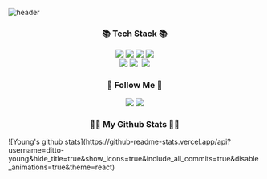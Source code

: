 ![header](https://capsule-render.vercel.app/api?type=waving&height=200&text=HI!%20YOUNGS!&fontAlign=70&fontAlignY=35&color=gradient)

<h3 align="center">📚 Tech Stack 📚</h3> <p align="center"> 
<img src="https://img.shields.io/badge/html5-E34F26?style=for-the-badge&logo=html5&logoColor=white">
<img src="https://img.shields.io/badge/css-1572B6?style=for-the-badge&logo=css3&logoColor=white">
<img src="https://img.shields.io/badge/SASS-hotpink.svg?style=for-the-badge&logo=SASS&logoColor=white">
<img src="https://img.shields.io/badge/bootstrap-7952B3?style=for-the-badge&logo=bootstrap&logoColor=white">
<br>
<img src="https://img.shields.io/badge/javascript-F7DF1E?style=for-the-badge&logo=javascript&logoColor=black">
<img src="https://img.shields.io/badge/react-61DAFB?style=for-the-badge&logo=react&logoColor=black">&nbsp
<img src="https://img.shields.io/badge/redux-%23593d88.svg?style=for-the-badge&logo=redux&logoColor=white"> <br>
</p>

<h3 align="center">🌈 Follow Me 🌈</h3>
<p align="center"> 
<img src="https://img.shields.io/badge/Notion-%23000000.svg?style=for-the-badge&logo=notion&logoColor=white">
<a href="https://cold-lantern-825.notion.site/8939d82e569f4a2facec8e2c858e36e2"></a>
</img>
<img  src="https://img.shields.io/badge/github-181717?style=for-the-badge&logo=github&logoColor=white">
<a href="https://github.com/ditto-young"></a>
</img>
</p>

<h3 align="center">👩‍💻 My Github Stats 👩‍💻</h3>  
![Young's github stats](https://github-readme-stats.vercel.app/api?username=ditto-young&hide_title=true&show_icons=true&include_all_commits=true&disable_animations=true&theme=react)
